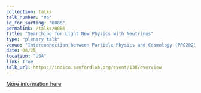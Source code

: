 ```yaml
---
collection: talks
talk_number: "86"
id_for_sorting: "0086"
permalink: /talks/0086
title: "Searching for Light New Physics with Neutrinos" 
type: "plenary talk"
venue: "Interconnection between Particle Physics and Cosmology (PPC2025, upcoming)"
date: 06/25
location: "USA"
link: True 
talk_url: https://indico.sanfordlab.org/event/138/overview 
---
```


[More information here](https://indico.sanfordlab.org/event/138/overview)

